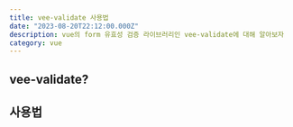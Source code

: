 ```yaml
---
title: vee-validate 사용법
date: "2023-08-20T22:12:00.000Z"
description: vue의 form 유효성 검증 라이브러리인 vee-validate에 대해 알아보자
category: vue
---
```


## vee-validate?

## 사용법
